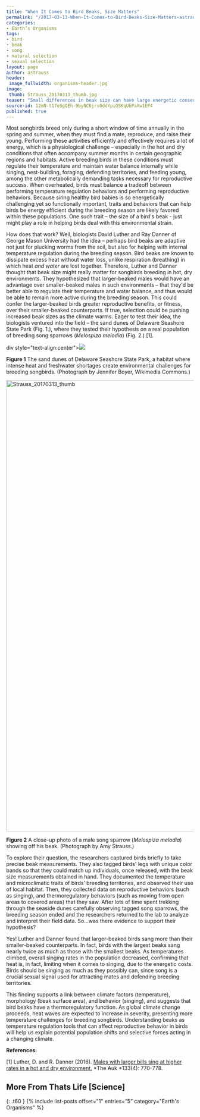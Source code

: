 ```yaml
---
title: "When It Comes to Bird Beaks, Size Matters"
permalink: "/2017-03-13-When-It-Comes-to-Bird-Beaks-Size-Matters-astrauss/"
categories:
- Earth’s Organisms
tags:
- bird
- beak
- song
- natural selection
- sexual selection
layout: page
author: astrauss
header:
 image_fullwidth: organisms-header.jpg
image:
 thumb: Strauss_20170313_thumb.jpg
teaser: "Small differences in beak size can have large energetic consequences when environmental conditions are hot and dry."
source-id: 12mN-t17oSgQEh-9byNC6jrs0ddYpiOSKqUbPaXw1EF4
published: true
---
```


Most songbirds breed only during a short window of time annually in the spring and summer, when they must find a mate, reproduce, and raise their young. Performing these activities efficiently and effectively requires a lot of energy, which is a physiological challenge – especially in the hot and dry conditions that often accompany summer months in certain geographic regions and habitats. Active breeding birds in these conditions must regulate their temperature and maintain water balance internally while singing, nest-building, foraging, defending territories, and feeding young, among the other metabolically demanding tasks necessary for reproductive success. When overheated, birds must balance a tradeoff between performing temperature regulation behaviors and performing reproductive behaviors. Because siring healthy bird babies is so energetically challenging yet so functionally important, traits and behaviors that can help birds be energy efficient during the breeding season are likely favored within these populations. One such trait – the size of a bird's beak - just might play a role in helping birds deal with this environmental strain. 

How does that work? Well, biologists David Luther and Ray Danner of George Mason University had the idea – perhaps bird beaks are adaptive not just for plucking worms from the soil, but also for helping with internal temperature regulation during the breeding season. Bird beaks are known to dissipate excess heat without water loss, unlike respiration (breathing) in which heat *and water* are lost together. Therefore, Luther and Danner thought that beak size might really matter for songbirds breeding in hot, dry environments. They hypothesized that larger-beaked males would have an advantage over smaller-beaked males in such environments – that they'd be better able to regulate their temperature and water balance, and thus would be able to remain more active during the breeding season. This could confer the larger-beaked birds greater reproductive benefits, or fitness, over their smaller-beaked counterparts. If true, selection could be pushing increased beak sizes as the climate warms. Eager to test their idea, the biologists ventured into the field – the sand dunes of Delaware Seashore State Park (Fig. 1.), where they tested their hypothesis on a real population of breeding song sparrows (*Melospiza melodia*) (Fig. 2.) [1]. 

div style="text-align:center"><img src ="https://upload.wikimedia.org/wikipedia/commons/f/f8/Delaware_Beaches_State_Park.jpg"></div>

**Figure 1** The sand dunes of Delaware Seashore State Park, a habitat where intense heat and freshwater shortages create environmental challenges for breeding songbirds. (Photograph by Jennifer Boyer, Wikimedia Commons.)

<a data-flickr-embed="true"  href="https://www.flickr.com/photos/139839751@N06/33366764476/in/dateposted-friend/" title="Strauss_20170313_thumb"><img src="https://c1.staticflickr.com/1/655/33366764476_74837a5143_h.jpg" width="1600" height="1214" alt="Strauss_20170313_thumb"></a><script async src="//embedr.flickr.com/assets/client-code.js" charset="utf-8"></script>

**Figure 2** A close-up photo of a male song sparrow (*Melospiza melodia*) showing off his beak. (Photograph by Amy Strauss.)

To explore their question, the researchers captured birds briefly to take precise beak measurements. They also tagged birds' legs with unique color bands so that they could match up individuals, once released, with the beak size measurements obtained in hand. They documented the temperature and microclimatic traits of birds’ breeding territories, and observed their use of local habitat. Then, they collected data on reproductive behaviors (such as singing), and thermoregulatory behaviors (such as moving from open areas to covered areas) that they saw. After lots of time spent trekking through the seaside dunes carefully observing tagged song sparrows, the breeding season ended and the researchers returned to the lab to analyze and interpret their field data. So…was there evidence to support their hypothesis?

Yes! Luther and Danner found that larger-beaked birds sang more than their smaller-beaked counterparts. In fact, birds with the largest beaks sang nearly twice as much as those with the smallest beaks. As temperatures climbed, overall singing rates in the population decreased, confirming that heat is, in fact, limiting when it comes to singing, due to the energetic costs. Birds should be singing as much as they possibly can, since song is a crucial sexual signal used for attracting mates and defending breeding territories. 

This finding supports a link between climate factors (temperature), morphology (beak surface area), and behavior (singing), and suggests that bird beaks have a thermoregulatory function. As global climate change proceeds, heat waves are expected to increase in severity, presenting more temperature challenges for breeding songbirds. Understanding beaks as temperature regulation tools that can affect reproductive behavior in birds will help us explain potential population shifts and selective forces acting in a changing climate.

**References:**

[1] Luther, D. and R. Danner (2016). [Males with larger bills sing at higher rates in a hot and dry environment.](http://www.bioone.org/doi/abs/10.1642/AUK-16-6.1) *The Auk *133(4): 770-778.


## More From Thats Life [Science]
{: .t60 }
{% include list-posts offset="1" entries=”5” category="Earth's Organisms" %}
